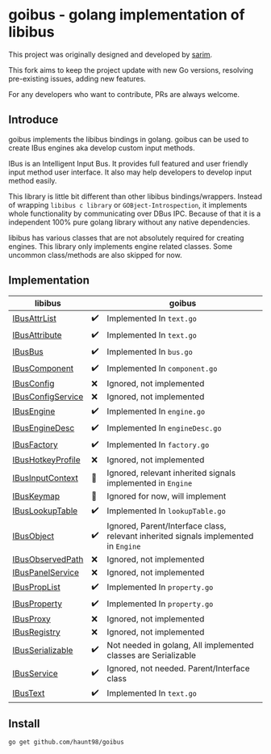# goibus - golang implementation of libibus

This project was originally designed and developed by [sarim](https://github.com/sarim/goibus).

This fork aims to keep the project update with new Go versions, resolving pre-existing issues, adding new features.

For any developers who want to contribute, PRs are always welcome.

## Introduce

goibus implements the libibus bindings in golang.
goibus can be used to create IBus engines aka develop custom input methods.

IBus is an Intelligent Input Bus.
It provides full featured and user friendly input method user interface.
It also may help developers to develop input method easily.

This library is little bit different than other libibus bindings/wrappers.
Instead of wrapping `libibus c library` or `GOBject-Introspection`, it implements whole functionality by communicating over DBus IPC.
Because of that it is a independent 100% pure golang library without any native dependencies.

libibus has various classes that are not absolutely required for creating engines.
This library only implements engine related classes.
Some uncommon class/methods are also skipped for now.

## Implementation

| libibus                                                                         |                    | goibus                                                                              |
| ------------------------------------------------------------------------------- | ------------------ | ----------------------------------------------------------------------------------- |
| [IBusAttrList](http://ibus.github.io/docs/ibus-1.5/IBusAttrList.html)           | :heavy_check_mark: | Implemented In `text.go`                                                            |
| [IBusAttribute](http://ibus.github.io/docs/ibus-1.5/IBusAttribute.html)         | :heavy_check_mark: | Implemented In `text.go`                                                            |
| [IBusBus](http://ibus.github.io/docs/ibus-1.5/IBusBus.html)                     | :heavy_check_mark: | Implemented In `bus.go`                                                             |
| [IBusComponent](http://ibus.github.io/docs/ibus-1.5/IBusComponent.html)         | :heavy_check_mark: | Implemented In `component.go`                                                       |
| [IBusConfig](http://ibus.github.io/docs/ibus-1.5/IBusConfig.html)               | :x:                | Ignored, not implemented                                                            |
| [IBusConfigService](http://ibus.github.io/docs/ibus-1.5/IBusConfigService.html) | :x:                | Ignored, not implemented                                                            |
| [IBusEngine](http://ibus.github.io/docs/ibus-1.5/IBusEngine.html)               | :heavy_check_mark: | Implemented In `engine.go`                                                          |
| [IBusEngineDesc](http://ibus.github.io/docs/ibus-1.5/IBusEngineDesc.html)       | :heavy_check_mark: | Implemented In `engineDesc.go`                                                      |
| [IBusFactory](http://ibus.github.io/docs/ibus-1.5/IBusFactory.html)             | :heavy_check_mark: | Implemented In `factory.go`                                                         |
| [IBusHotkeyProfile](http://ibus.github.io/docs/ibus-1.5/IBusHotkeyProfile.html) | :x:                | Ignored, not implemented                                                            |
| [IBusInputContext](http://ibus.github.io/docs/ibus-1.5/IBusInputContext.html)   | :construction:     | Ignored, relevant inherited signals implemented in `Engine`                         |
| [IBusKeymap](http://ibus.github.io/docs/ibus-1.5/IBusKeymap.html)               | :construction:     | Ignored for now, will implement                                                     |
| [IBusLookupTable](http://ibus.github.io/docs/ibus-1.5/IBusLookupTable.html)     | :heavy_check_mark: | Implemented In `lookupTable.go`                                                     |
| [IBusObject](http://ibus.github.io/docs/ibus-1.5/IBusObject.html)               | :heavy_check_mark: | Ignored, Parent/Interface class, relevant inherited signals implemented in `Engine` |
| [IBusObservedPath](http://ibus.github.io/docs/ibus-1.5/IBusObservedPath.html)   | :x:                | Ignored, not implemented                                                            |
| [IBusPanelService](http://ibus.github.io/docs/ibus-1.5/IBusPanelService.html)   | :x:                | Ignored, not implemented                                                            |
| [IBusPropList](http://ibus.github.io/docs/ibus-1.5/IBusPropList.html)           | :heavy_check_mark: | Implemented In `property.go`                                                        |
| [IBusProperty](http://ibus.github.io/docs/ibus-1.5/IBusProperty.html)           | :heavy_check_mark: | Implemented In `property.go`                                                        |
| [IBusProxy](http://ibus.github.io/docs/ibus-1.5/IBusProxy.html)                 | :x:                | Ignored, not implemented                                                            |
| [IBusRegistry](http://ibus.github.io/docs/ibus-1.5/IBusRegistry.html)           | :x:                | Ignored, not implemented                                                            |
| [IBusSerializable](http://ibus.github.io/docs/ibus-1.5/IBusSerializable.html)   | :heavy_check_mark: | Not needed in golang, All implemented classes are Serializable                      |
| [IBusService](http://ibus.github.io/docs/ibus-1.5/IBusService.html)             | :heavy_check_mark: | Ignored, not needed. Parent/Interface class                                         |
| [IBusText](http://ibus.github.io/docs/ibus-1.5/IBusText.html)                   | :heavy_check_mark: | Implemented In `text.go`                                                            |

## Install

```sh
go get github.com/haunt98/goibus
```
